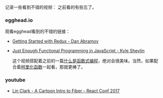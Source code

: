 记录一些看到不错的视频：
之前看的有些忘了。

### egghead.io
观看egghead看到的不错的链接：

- [Getting Started with Redux - Dan Abramov](https://egghead.io/courses/getting-started-with-redux)

- [Just Enough Functional Programming in JavaScript - Kyle Shevlin](https://egghead.io/courses/just-enough-functional-programming-in-javascript)

  这个视频搭配着之前的一篇[什么是函数式编程](https://github.com/xiaohesong/TIL/blob/master/front-end/javascript/what-is-function-program.md)，绝对会很美味。当然，如果配合着[柯里化函数](https://github.com/xiaohesong/TIL/blob/master/front-end/javascript/higher-order-function/curry.md)一起看，那就更棒了。

### youtube

- [Lin Clark - A Cartoon Intro to Fiber - React Conf 2017](https://www.youtube.com/watch?v=ZCuYPiUIONs)
